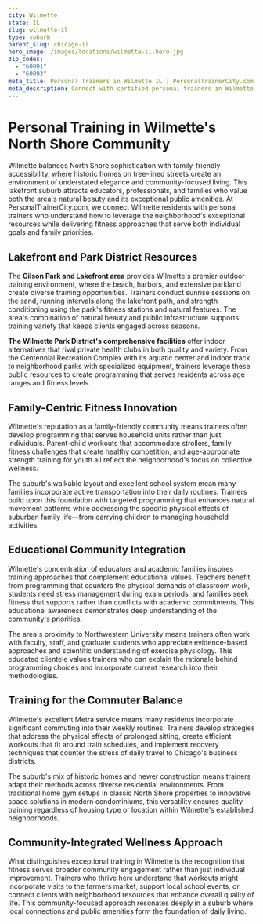 ```yaml
---
city: Wilmette
state: IL
slug: wilmette-il
type: suburb
parent_slug: chicago-il
hero_image: /images/locations/wilmette-il-hero.jpg
zip_codes:
  - "60091"
  - "60093"
meta_title: Personal Trainers in Wilmette IL | PersonalTrainerCity.com
meta_description: Connect with certified personal trainers in Wilmette. Find fitness coaches for North Shore family living, lakefront access, and Bahá'í Temple area workouts.
---
```


# Personal Training in Wilmette's North Shore Community

Wilmette balances North Shore sophistication with family-friendly accessibility, where historic homes on tree-lined streets create an environment of understated elegance and community-focused living. This lakefront suburb attracts educators, professionals, and families who value both the area's natural beauty and its exceptional public amenities. At PersonalTrainerCity.com, we connect Wilmette residents with personal trainers who understand how to leverage the neighborhood's exceptional resources while delivering fitness approaches that serve both individual goals and family priorities.

## Lakefront and Park District Resources

The **Gilson Park and Lakefront area** provides Wilmette's premier outdoor training environment, where the beach, harbors, and extensive parkland create diverse training opportunities. Trainers conduct sunrise sessions on the sand, running intervals along the lakefront path, and strength conditioning using the park's fitness stations and natural features. The area's combination of natural beauty and public infrastructure supports training variety that keeps clients engaged across seasons.

**The Wilmette Park District's comprehensive facilities** offer indoor alternatives that rival private health clubs in both quality and variety. From the Centennial Recreation Complex with its aquatic center and indoor track to neighborhood parks with specialized equipment, trainers leverage these public resources to create programming that serves residents across age ranges and fitness levels.

## Family-Centric Fitness Innovation

Wilmette's reputation as a family-friendly community means trainers often develop programming that serves household units rather than just individuals. Parent-child workouts that accommodate strollers, family fitness challenges that create healthy competition, and age-appropriate strength training for youth all reflect the neighborhood's focus on collective wellness.

The suburb's walkable layout and excellent school system mean many families incorporate active transportation into their daily routines. Trainers build upon this foundation with targeted programming that enhances natural movement patterns while addressing the specific physical effects of suburban family life—from carrying children to managing household activities.

## Educational Community Integration

Wilmette's concentration of educators and academic families inspires training approaches that complement educational values. Teachers benefit from programming that counters the physical demands of classroom work, students need stress management during exam periods, and families seek fitness that supports rather than conflicts with academic commitments. This educational awareness demonstrates deep understanding of the community's priorities.

The area's proximity to Northwestern University means trainers often work with faculty, staff, and graduate students who appreciate evidence-based approaches and scientific understanding of exercise physiology. This educated clientele values trainers who can explain the rationale behind programming choices and incorporate current research into their methodologies.

## Training for the Commuter Balance

Wilmette's excellent Metra service means many residents incorporate significant commuting into their weekly routines. Trainers develop strategies that address the physical effects of prolonged sitting, create efficient workouts that fit around train schedules, and implement recovery techniques that counter the stress of daily travel to Chicago's business districts.

The suburb's mix of historic homes and newer construction means trainers adapt their methods across diverse residential environments. From traditional home gym setups in classic North Shore properties to innovative space solutions in modern condominiums, this versatility ensures quality training regardless of housing type or location within Wilmette's established neighborhoods.

## Community-Integrated Wellness Approach

What distinguishes exceptional training in Wilmette is the recognition that fitness serves broader community engagement rather than just individual improvement. Trainers who thrive here understand that workouts might incorporate visits to the farmers market, support local school events, or connect clients with neighborhood resources that enhance overall quality of life. This community-focused approach resonates deeply in a suburb where local connections and public amenities form the foundation of daily living.